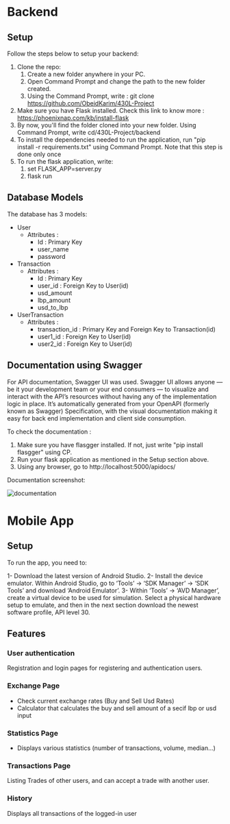 # Backend

## Setup
Follow the steps below to setup your backend:
1. Clone the repo:
    1. Create a new folder anywhere in your PC.
    2. Open Command Prompt and change the path to the new folder created.
    3. Using the Command Prompt, write : git clone https://github.com/ObeidKarim/430L-Project
2. Make sure you have Flask installed. Check this link to know more : https://phoenixnap.com/kb/install-flask
3. By now, you'll find the folder cloned into your new folder. Using Command Prompt, write cd/430L-Project/backend
4. To install the dependencies needed to run the application, run "pip install -r requirements.txt" using Command Prompt. Note that this step is done only once
5. To run the flask application, write:
    1. set FLASK_APP=server.py
    2. flask run
## Database Models
The database has 3 models:
* User
    * Attributes :
        * Id : Primary Key
        * user_name
        * password
* Transaction
    * Attributes :
        * Id : Primary Key
        * user_id : Foreign Key to User(id)
        * usd_amount
        * lbp_amount
        * usd_to_lbp
* UserTransaction
    * Attributes :
        * transaction_id : Primary Key and Foreign Key to Transaction(id)
        * user1_id : Foreign Key to User(id)
        * user2_id : Foreign Key to User(id)
 
## Documentation using Swagger
For API documentation, Swagger UI was used. Swagger UI allows anyone — be it your development team or your end consumers — to visualize and interact with the API’s resources without having any of the implementation logic in place. It’s automatically generated from your OpenAPI (formerly known as Swagger) Specification, with the visual documentation making it easy for back end implementation and client side consumption.

To check the documentation :

1. Make sure you have flasgger installed. If not, just write "pip install flasgger" using CP.
2. Run your flask application as mentioned in the Setup section above.
3. Using any browser, go to http://localhost:5000/apidocs/

Documentation screenshot:

![documentation](https://user-images.githubusercontent.com/98960824/168291963-44850fba-50a2-4e9d-9393-53c040021aec.PNG)

# Mobile App
## Setup
To run the app, you need to:

1- Download the latest version of Android Studio. 2- Install the device emulator. Within Android Studio, go to ‘Tools’ -> ‘SDK Manager’ -> ‘SDK Tools’ and download ‘Android Emulator’.
3- Within ‘Tools’ -> ‘AVD Manager’, create a virtual device to be used for simulation. Select a physical hardware setup to emulate, and then in the next section download the newest software profile, API level 30.

## Features
### User authentication
Registration and login pages for registering and authentication users.
### Exchange Page
* Check current exchange rates (Buy and Sell Usd Rates)
* Calculator that calculates the buy and sell amount of a secif lbp or usd input
### Statistics Page
* Displays various statistics (number of transactions, volume, median...)
### Transactions Page
Listing Trades of other users, and can accept a trade with another user.
### History
Displays all transactions of the logged-in user
